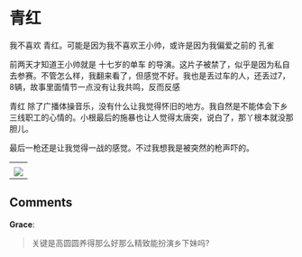 # 青红

<div id="msgcns!B37A52AAF181A958!254" class="bvMsg"><p>我不喜欢 青红。可能是因为我不喜欢王小帅，或许是因为我偏爱之前的 孔雀</p>
<p>前两天才知道王小帅就是 十七岁的单车 的导演。这片子被禁了，似乎是因为私自去参赛。不管怎么样，我翻来看了，但感觉不好。我也是丢过车的人，还丢过7，8辆，故事里面情节一点没有让我共鸣，反而反感</p>
<p>青红 除了广播体操音乐，没有什么让我觉得怀旧的地方。我自然是不能体会下乡三线职工的心情的。小根最后的施暴也让人觉得太唐突，说白了，那丫根本就没那胆儿。</p>
<p>最后一枪还是让我觉得一战的感觉。不过我想我是被突然的枪声吓的。</p></div><table cellspacing="0" border="0"><tr><td></td></tr><tr><td valign="top"><a href="http://blufiles.storage.live.com/y1p4PuEgxCRbJAfOtEgENbQDeL9y9_Q6lyVJDBl2Q1nLt0ugUUq7KCp01k80jpxAPJzBDOqairWA-Y" target="_blank" rel="WLPP;url=http://blufiles.storage.live.com/y1p4PuEgxCRbJAfOtEgENbQDeL9y9_Q6lyVJDBl2Q1nLt0ugUUq7KCp01k80jpxAPJzBDOqairWA-Y;cnsid=cns&#033;B37A52AAF181A958&#033;255"><img src="http://blufiles.storage.live.com/y1p4PuEgxCRbJAfOtEgENbQDeL9y9_Q6lyV-NNBfqwuOlfIT984TYqXdmtakNGI2zbsA2ITsNX0T_Q" border="0" /></a></td></tr></table>

## Comments

**Grace**:
> 关键是高圆圆养得那么好那么精致能扮演乡下妹吗?

